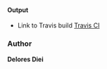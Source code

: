 #### Output 
- Link to Travis build 
[Travis CI](https://travis-ci.org/Andela-ddiei/Inverted-Index/builds/205187388)

### Author
 **Delores Diei**